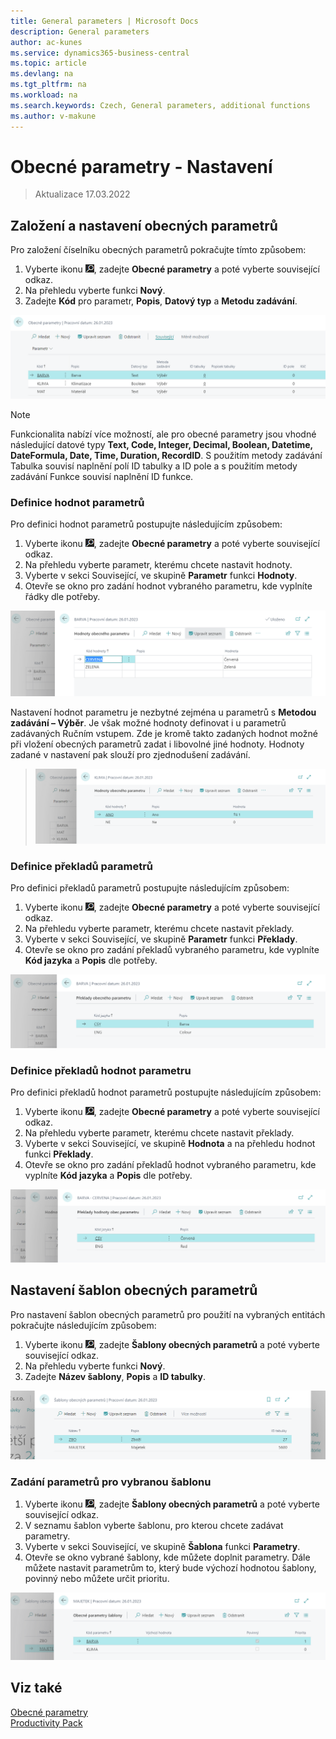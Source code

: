 ```yaml
---
title: General parameters | Microsoft Docs
description: General parameters
author: ac-kunes
ms.service: dynamics365-business-central
ms.topic: article
ms.devlang: na
ms.tgt_pltfrm: na
ms.workload: na
ms.search.keywords: Czech, General parameters, additional functions
ms.author: v-makune
---
```

# Obecné parametry - Nastavení
> Aktualizace 17.03.2022

## Založení a nastavení obecných parametrů

Pro založení číselníku obecných parametrů pokračujte tímto způsobem:

1. Vyberte ikonu ![Žárovky, která otevře funkci Řekněte mi](media/ui-search/search_small.png "Řekněte mi, co chcete dělat"), zadejte **Obecné parametry** a poté vyberte související odkaz.
2. Na přehledu vyberte funkci **Nový**.
3. Zadejte **Kód** pro parametr, **Popis**, **Datový typ** a **Metodu zadávání**.

![Přehled obecných parametrů](media/general_parameters_list.png)

> [!NOTE]
> Funkcionalita nabízí více možností, ale pro obecné parametry jsou vhodné následující datové typy **Text, Code, Integer, Decimal, Boolean, Datetime, DateFormula, Date, Time, Duration, RecordID**.
> S použitím metody zadávání Tabulka souvisí naplnění polí ID tabulky a ID pole a s použitím metody zadávání Funkce souvisí naplnění ID funkce.

### Definice hodnot parametrů

Pro definici hodnot parametrů postupujte následujícím způsobem:

1. Vyberte ikonu ![Žárovky, která otevře funkci Řekněte mi](media/ui-search/search_small.png "Řekněte mi, co chcete dělat"), zadejte **Obecné parametry** a poté vyberte související odkaz.
2. Na přehledu vyberte parametr, kterému chcete nastavit hodnoty.
3. Vyberte v sekci Související, ve skupině **Parametr** funkci **Hodnoty**.
4. Otevře se okno pro zadání hodnot vybraného parametru, kde vyplníte řádky dle potřeby.

![Hodnoty obecných parametrů](media/general_parameters_values.png)


Nastavení hodnot parametru je nezbytné zejména u parametrů s **Metodou zadávání – Výběr**. Je však možné hodnoty definovat i u parametrů zadávaných Ručním vstupem. Zde je kromě takto zadaných hodnot možné při vložení obecných parametrů zadat i libovolné jiné hodnoty. Hodnoty zadané v nastavení pak slouží pro zjednodušení zadávání.

> ![Metoda zadávání - Výběr](media/general_parameters_values_lookup.png)

### Definice překladů parametrů

Pro definici překladů parametrů postupujte následujícím způsobem:

1. Vyberte ikonu ![Žárovky, která otevře funkci Řekněte mi](media/ui-search/search_small.png "Řekněte mi, co chcete dělat"), zadejte **Obecné parametry** a poté vyberte související odkaz.
2. Na přehledu vyberte parametr, kterému chcete nastavit překlady.
3. Vyberte v sekci Související, ve skupině **Parametr** funkci **Překlady**.
4. Otevře se okno pro zadání překladů vybraného parametru, kde vyplníte **Kód jazyka** a **Popis** dle potřeby.

![Překlady parametrů](media/general_parameters_values_translation.png)


### Definice překladů hodnot parametru

Pro definici překladů hodnot parametrů postupujte následujícím způsobem:

1. Vyberte ikonu ![Žárovky, která otevře funkci Řekněte mi](media/ui-search/search_small.png "Řekněte mi, co chcete dělat"), zadejte **Obecné parametry** a poté vyberte související odkaz.
2. Na přehledu vyberte parametr, kterému chcete nastavit překlady.
3. Vyberte v sekci Související, ve skupině **Hodnota** a na přehledu hodnot funkci **Překlady**.
4. Otevře se okno pro zadání překladů hodnot vybraného parametru, kde vyplníte **Kód jazyka** a **Popis** dle potřeby.

![Překlady hodnot parametru](media/general_parameters_values_translations_value.png)

## Nastavení šablon obecných parametrů

Pro nastavení šablon obecných parametrů pro použití na vybraných entitách pokračujte následujícím způsobem:

1. Vyberte ikonu ![Žárovky, která otevře funkci Řekněte mi](media/ui-search/search_small.png "Řekněte mi, co chcete dělat"), zadejte **Šablony obecných parametrů** a poté vyberte související odkaz.
2. Na přehledu vyberte funkci **Nový**.
3. Zadejte **Název šablony**, **Popis** a **ID tabulky**.

![Šablony obecných parametrů](media/general_parameters_templates.png)

### Zadání parametrů pro vybranou šablonu

1. Vyberte ikonu ![Žárovky, která otevře funkci Řekněte mi](media/ui-search/search_small.png "Řekněte mi, co chcete dělat"), zadejte **Šablony obecných parametrů** a poté vyberte související odkaz.
2. V seznamu šablon vyberte šablonu, pro kterou chcete zadávat parametry.
3. Vyberte v sekci Související, ve skupině **Šablona** funkci **Parametry**.
4. Otevře se okno vybrané šablony, kde můžete doplnit parametry. Dále můžete nastavit parametrům to, který bude výchozí hodnotou šablony, povinný nebo můžete určit prioritu.

![Parametry šablony obecných parametrů](media/general_parameters_templates_values.png)

## Viz také

[Obecné parametry](ac-general-parameters.md)  
[Productivity Pack](ac-productivity-pack.md)
